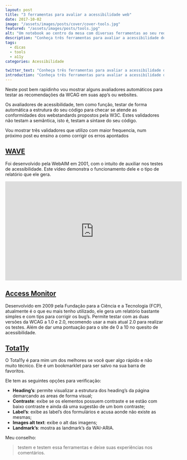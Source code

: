 ```yaml
---
layout: post
title: "3 ferramentas para avaliar a acessibilidade web"
date: 2017-10-02
image: "/assets/images/posts/cover/cover-tools.jpg"
featured: "/assets/images/posts/tools.jpg"
alt: "Um notebook ao centro da mesa com diversas ferramentas ao seu redor, representando sua utilidade"
description: "Conheça três ferramentas para avaliar a acessibilidade de nossos sites."
tags:
  - dicas
  - tools
  - a11y
categories: Acessibilidade

twitter_text: "Conheça três ferramentas para avaliar a acessibilidade de nossos sites."
introduction: "Conheça três ferramentas para avaliar a acessibilidade de nossos sites."
---
```


Neste post bem rapidinho vou mostrar alguns avaliadores automáticos para testar as recomendações da WCAG em suas app’s ou websites.

Os avaliadores de acessibilidade, tem como função, testar de forma automática a estrutura do seu código para checar se atende as conformidades dos webstandards propostos pela W3C. Estes validadores não testam a semântica, isto é, testam a síntaxe do seu código.

Vou mostrar três validadores que utilizo com maior frequencia, num próximo post eu ensino a como corrigir os erros apontados

## [WAVE](https://wave.webaim.org/)

Foi desenvolvido pela WebAIM em 2001, com o intuito de auxiliar nos testes de acessibilidade. Este vídeo demonstra o funcionamento dele e o tipo de relatório que ele gera.

<iframe width="560" height="315" src="https://www.youtube.com/embed/uNFwj0_78hE" frameborder="0" allow="accelerometer; autoplay; encrypted-media; gyroscope; picture-in-picture" allowfullscreen></iframe>

## [Access Monitor](http://www.acessibilidade.gov.pt/accessmonitor/)

Desenvolvido em 2009 pela Fundação para a Ciência e a Tecnologia (FCP), atualmente é o que eu mais tenho utilizado, ele gera um relatório bastante simples e com tips para corrigir os bug’s. Permite testar com as duas versões da WCAG a 1.0 e 2.0, recomendo usar a mais atual 2.0 para realizar os testes. Além de dar uma pontuação para o site de 0 a 10 no quesito de acessibilidade.

## [Tota11y](http://khan.github.io/tota11y/)

O Tota11y é para mim um dos melhores se você quer algo rápido e não muito técnico. Ele é um bookmarklet para ser salvo na sua barra de favoritos.

Ele tem as seguintes opções para verificação:

- **Heading’s**: permite visualizar a estrutura dos heading’s da página demarcando as areas de forma visual;
- **Contraste**: exibe se os elementos possuem contraste e se estão com baixo contraste e ainda dá uma sugestão de um bom contraste;
- **Label’s**: exibe as label’s dos formulários e acusa aonde não existe as mesmas;
- **Images alt text**: exibe o alt das imagens;
- **Landmark’s**: mostra as landmark’s da WAI-ARIA.

Meu conselho:

> testem e testem essa ferramentas e deixe suas experiências nos comentários.
